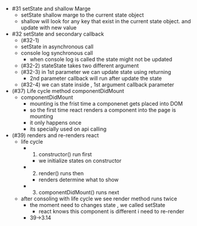 - #31 setState and shallow Marge
    - setState shallow marge to the current state object 
    - shallow will look for any key that exist in the current state object. and update with new value
- #32 setState and secondary callback
    - (#32-1)
    - setState in asynchronous call
    - console log synchronous call
        - when console log is called the state might not be updated
    - (#32-2) stateState takes two different argument
    - (#32-3) in 1st parameter we can update state using returning
        - 2nd parameter callback will run after update the state
    - (#32-4) we can state inside , 1st argument callback parameter
- (#37) Life cycle method componentDidMount
    - componentDidMount
        - mounting is the frist time a componenet gets placed into DOM
        - so the first time react renders a component into the page is mounting
        - it only happens once
        - its specially used on api calling
- (#39) renders and re-renders react
    - life cycle
        - 1. constructor() run first
            - we initialize states on constructor
        - 2. render() runs then
            - renders determine what to show
        - 3. componentDidMount() runs next
    - after consoling with life cycle we see render method runs twice
        - the moment need to changes state , we called setState
            - react knows this component is different i need to re-render
        -  39->3.14